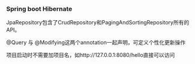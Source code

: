 ### Spring boot Hibernate

JpaRepository包含了CrudRepository和PagingAndSortingRepository所有的API。

@Query 与 @Modifying这两个annotation一起声明，可定义个性化更新操作



项目启动时不需要加项目名，如http://127.0.0.1:8080/hello直接可以访问